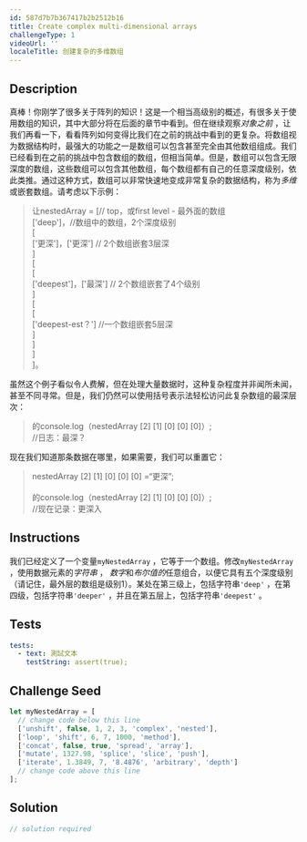 ```yaml
---
id: 587d7b7b367417b2b2512b16
title: Create complex multi-dimensional arrays
challengeType: 1
videoUrl: ''
localeTitle: 创建复杂的多维数组
---
```


## Description
<section id="description">真棒！你刚学了很多关于阵列的知识！这是一个相当高级别的概述，有很多关于使用数组的知识，其中大部分将在后面的章节中看到。但在继续观察<dfn>对象之前</dfn> ，让我们再看一下，看看阵列如何变得比我们在之前的挑战中看到的更复杂。将数组视为数据结构时，最强大的功能之一是数组可以包含甚至完全由其他数组组成。我们已经看到在之前的挑战中包含数组的数组，但相当简单。但是，数组可以包含无限深度的数组，这些数组可以包含其他数组，每个数组都有自己的任意深度级别，依此类推。通过这种方式，数组可以非常快速地变成非常复杂的数据结构，称为<dfn>多维</dfn>或嵌套数组。请考虑以下示例： <blockquote>让nestedArray = [// top，或first level  - 最外面的数组<br> [&#39;deep&#39;]，//数组中的数组，2个深度级别<br> [ <br> [&#39;更深&#39;]，[&#39;更深&#39;] // 2个数组嵌套3层深<br> ] <br> [ <br> [ <br> [&#39;deepest&#39;]，[&#39;最深&#39;] // 2个数组嵌套了4个级别<br> ] <br> [ <br> [ <br> [&#39;deepest-est？&#39;] //一个数组嵌套5层深<br> ] <br> ] <br> ] <br> ]。 </blockquote>虽然这个例子看似令人费解，但在处理大量数据时，这种复杂程度并非闻所未闻，甚至不同寻常。但是，我们仍然可以使用括号表示法轻松访问此复杂数组的最深层次： <blockquote>的console.log（nestedArray [2] [1] [0] [0] [0]）; <br> //日志：最深？ </blockquote>现在我们知道那条数据在哪里，如果需要，我们可以重置它： <blockquote> nestedArray [2] [1] [0] [0] [0] =“更深”; <br><br>的console.log（nestedArray [2] [1] [0] [0] [0]）; <br> //现在记录：更深入</blockquote></section>

## Instructions
<section id="instructions">我们已经定义了一个变量<code>myNestedArray</code> ，它等于一个数组。修改<code>myNestedArray</code> ，使用数据元素的<dfn>字符串</dfn> ， <dfn>数字</dfn>和<dfn>布尔值的</dfn>任意组合，以便它具有五个深度级别（请记住，最外层的数组是级别1）。某处在第三级上，包括字符串<code>&#39;deep&#39;</code> ，在第四级，包括字符串<code>&#39;deeper&#39;</code> ，并且在第五层上，包括字符串<code>&#39;deepest&#39;</code> 。 </section>

## Tests
<section id='tests'>

```yml
tests:
  - text: 測試文本
    testString: assert(true);

```

</section>

## Challenge Seed
<section id='challengeSeed'>

<div id='js-seed'>

```js
let myNestedArray = [
  // change code below this line
  ['unshift', false, 1, 2, 3, 'complex', 'nested'],
  ['loop', 'shift', 6, 7, 1000, 'method'],
  ['concat', false, true, 'spread', 'array'],
  ['mutate', 1327.98, 'splice', 'slice', 'push'],
  ['iterate', 1.3849, 7, '8.4876', 'arbitrary', 'depth']
  // change code above this line
];

```

</div>



</section>

## Solution
<section id='solution'>

```js
// solution required
```
</section>
